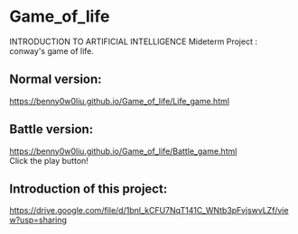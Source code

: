 # Game_of_life
INTRODUCTION TO ARTIFICIAL INTELLIGENCE Mideterm Project : conway's game of life.  
## Normal version:
https://benny0w0liu.github.io/Game_of_life/Life_game.html  
## Battle version:
https://benny0w0liu.github.io/Game_of_life/Battle_game.html  
Click the play button!  
## Introduction of this project:
https://drive.google.com/file/d/1bnl_kCFU7NqT141C_WNtb3pFvjswvLZf/view?usp=sharing
